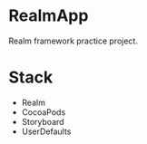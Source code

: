 # RealmApp
Realm framework practice project.
# Stack
- Realm
- CocoaPods
- Storyboard
- UserDefaults
